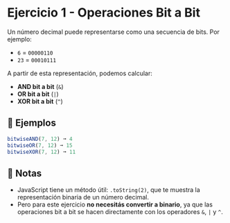 # Ejercicio 1 - Operaciones Bit a Bit

Un número decimal puede representarse como una secuencia de bits. Por ejemplo:

- `6` = `00000110`
- `23` = `00010111`

A partir de esta representación, podemos calcular:

- **AND bit a bit** (`&`)
- **OR bit a bit** (`|`)
- **XOR bit a bit** (`^`)

## 🧪 Ejemplos

```javascript
bitwiseAND(7, 12) ➞ 4
bitwiseOR(7, 12) ➞ 15
bitwiseXOR(7, 12) ➞ 11
```

## 📝 Notas

- JavaScript tiene un método útil: `.toString(2)`, que te muestra la representación binaria de un número decimal.
- Pero para este ejercicio **no necesitás convertir a binario**, ya que las operaciones bit a bit se hacen directamente con los operadores `&`, `|` y `^`.
